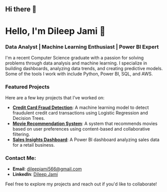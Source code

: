 ## Hi there 👋

# Hello, I'm Dileep Jami 👋

### Data Analyst | Machine Learning Enthusiast | Power BI Expert

I'm a recent Computer Science graduate with a passion for solving problems through data analysis and machine learning. I specialize in building dashboards, analyzing data trends, and creating predictive models. Some of the tools I work with include Python, Power BI, SQL, and AWS.

### Featured Projects

Here are a few key projects that I’ve worked on:

- [**Credit Card Fraud Detection**](https://github.com/dileepjami/credit-card-fraud-detection): A machine learning model to detect fraudulent credit card transactions using Logistic Regression and Decision Trees.
- [**Movie Recommendation System**](https://github.com/dileepjami/movie-recommendation): A system that recommends movies based on user preferences using content-based and collaborative filtering.
- [**Sales Insights Dashboard**](https://github.com/dileepjami/sales-insights-dashboard): A Power BI dashboard analyzing sales data for a retail business.

### Contact Me:
- **Email**: dileepjami566@gmail.com
- **LinkedIn**: [Dileep Jami](https://www.linkedin.com/in/dileepjami)

Feel free to explore my projects and reach out if you'd like to collaborate!
<!--
**jamidileep/jamidileep** is a ✨ _special_ ✨ repository because its `README.md` (this file) appears on your GitHub profile.

Here are some ideas to get you started:

- 🔭 I’m currently working on ...
- 🌱 I’m currently learning ...
- 👯 I’m looking to collaborate on ...
- 🤔 I’m looking for help with ...
- 💬 Ask me about ...
- 📫 How to reach me: ...
- 😄 Pronouns: ...
- ⚡ Fun fact: ...
-->
